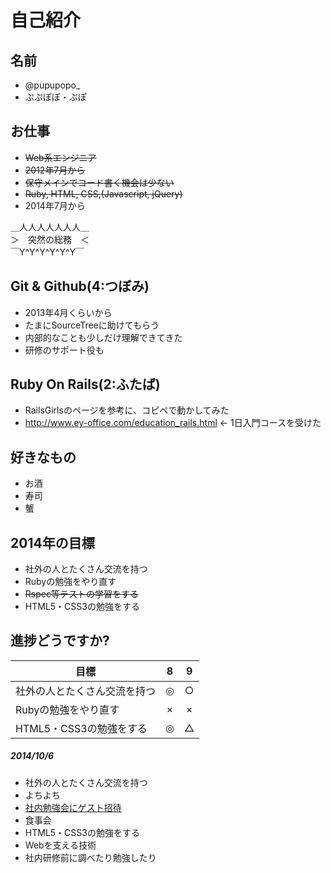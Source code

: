 # 自己紹介

## 名前
 * @pupupopo_
 * ぷぷぽぽ・ぷぽ

## お仕事
 * ~~Web系エンジニア~~
 * ~~2012年7月から~~
 * ~~保守メインでコード書く機会は少ない~~
 * ~~Ruby, HTML, CSS,(Javascript, jQuery)~~
 * 2014年7月から

 ＿人人人人人人人＿  
 ＞　突然の総務　＜  
 ￣Y^Y^Y^Y^Y^Y￣  

## Git & Github(4:つぼみ)
 * 2013年4月くらいから
 * たまにSourceTreeに助けてもらう
 * 内部的なことも少しだけ理解できてきた
 * 研修のサポート役も

## Ruby On Rails(2:ふたば)
 * RailsGirlsのページを参考に、コピペで動かしてみた
 * http://www.ey-office.com/education_rails.html ← 1日入門コースを受けた

## 好きなもの
 * お酒
 * 寿司
 * 蟹

## 2014年の目標
 * 社外の人とたくさん交流を持つ
 * Rubyの勉強をやり直す
 * ~~Rspec等テストの学習をする~~
 * HTML5・CSS3の勉強をする

## 進捗どうですか?

|          目標          | 8 | 9 |
| --------------------- |:---:|:---:|
| 社外の人とたくさん交流を持つ | ◎ | ○ |
| Rubyの勉強をやり直す | × | × |
| HTML5・CSS3の勉強をする | ◎ | △ |

##### 2014/10/6
 * 社外の人とたくさん交流を持つ
  * よちよち
  * [社内勉強会にゲスト招待](http://blog.val.co.jp/2014/09/rubyvalrb-with-kray.html)
  * 食事会
 * HTML5・CSS3の勉強をする
  * Webを支える技術
  * 社内研修前に調べたり勉強したり
